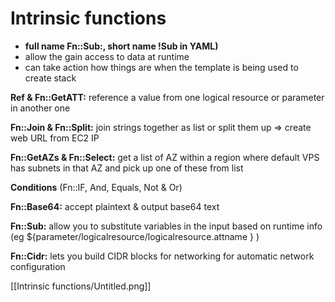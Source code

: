 # Intrinsic functions

- **full name Fn::Sub:, short name !Sub in YAML)**
- allow the gain access to data at runtime
- can take action how things are when the template is being used to create stack

**Ref & Fn::GetATT:** reference a value from one logical resource or parameter in another one

**Fn::Join & Fn::Split:** join strings together as list or split them up ⇒ create web URL from EC2 IP

**Fn::GetAZs & Fn::Select:** get a list of AZ within a region where default VPS has subnets in that AZ and pick up one of these from list

**Conditions** (Fn::IF, And, Equals, Not & Or)

**Fn::Base64:** accept plaintext & output base64 text

**Fn::Sub:** allow you to substitute variables in the input based on runtime info (eg ${parameter/logicalresource/logicalresource.attname } )

**Fn::Cidr:** lets you build CIDR blocks for networking for automatic network configuration

[[Intrinsic functions/Untitled.png]]
